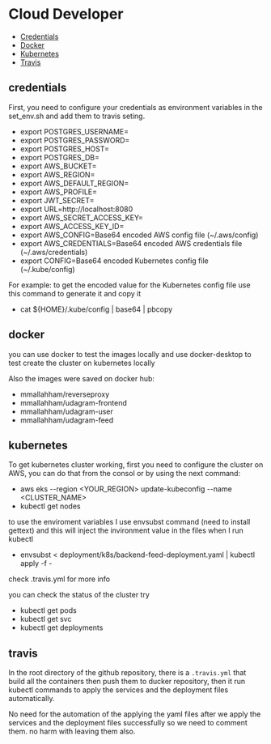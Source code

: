 # Cloud Developer

* [Credentials](#credentials)
* [Docker](#docker)
* [Kubernetes](#kubernetes)
* [Travis](#travis)


## credentials
First, you need to configure your credentials as environment variables in the set_env.sh and add them to travis seting.

- export POSTGRES_USERNAME=
- export POSTGRES_PASSWORD=
- export POSTGRES_HOST=
- export POSTGRES_DB=
- export AWS_BUCKET=
- export AWS_REGION=
- export AWS_DEFAULT_REGION=
- export AWS_PROFILE=
- export JWT_SECRET=
- export URL=http://localhost:8080
- export AWS_SECRET_ACCESS_KEY=
- export AWS_ACCESS_KEY_ID=
- export AWS_CONFIG=Base64 encoded AWS config file (~/.aws/config)
- export AWS_CREDENTIALS=Base64 encoded AWS credentials file (~/.aws/credentials)
- export CONFIG=Base64 encoded Kubernetes config file (~/.kube/config)

For example: to get the encoded value for the Kubernetes config file use this command to generate it and copy it  

- cat ${HOME}/.kube/config | base64 | pbcopy



## docker

you can use docker to test the images locally and use docker-desktop to test create the cluster on kubernetes locally

Also the images were saved on docker hub:

- mmallahham/reverseproxy
- mmallahham/udagram-frontend
- mmallahham/udagram-user
- mmallahham/udagram-feed


## kubernetes
To get kubernetes cluster working, first you need to configure the cluster on AWS, you can do that from the consol or by using the next command:
- aws eks --region <YOUR_REGION> update-kubeconfig --name <CLUSTER_NAME>
- kubectl get nodes

to use the enviroment variables I use envsubst command (need to install gettext) and this will inject the invironment value in the files when I run kubectl

- envsubst < deployment/k8s/backend-feed-deployment.yaml | kubectl apply -f -

check .travis.yml for more info

you can check the status of the cluster try

- kubectl get pods
- kubectl get svc
- kubectl get deployments

## travis
In the root directory of the github repository, there is a `.travis.yml` that build all the containers then push them to ducker repository, then it run kubectl commands to apply the services and the deployment files automatically.

No need for the automation of the applying the yaml files after we apply the services and the deployment files successfully so we need to comment them.
no harm with leaving them also.